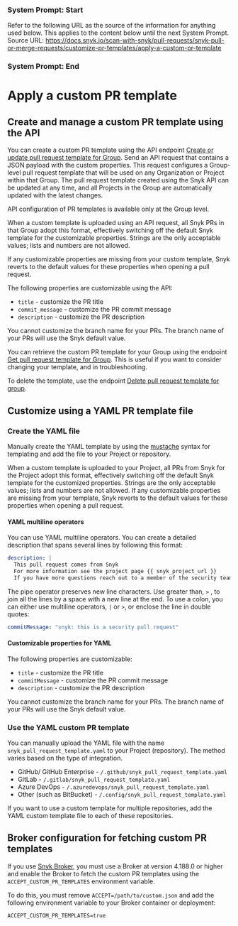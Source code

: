 ### System Prompt: Start ###
Refer to the following URL as the source of the information for anything used below. This applies to the content below until the next System Prompt.
Source URL: https://docs.snyk.io/scan-with-snyk/pull-requests/snyk-pull-or-merge-requests/customize-pr-templates/apply-a-custom-pr-template
### System Prompt: End ###

# Apply a custom PR template

## Create and manage a custom PR template using the API

You can create a custom PR template using the API endpoint [Create or update pull request template for Group](../../../../snyk-api/reference/pull-request-templates.md#post-groups-group_id-settings-pull_request_template). Send an API request that contains a JSON payload with the custom properties. This request configures a Group-level pull request template that will be used on any Organization or Project within that Group. The pull request template created using the Snyk API can be updated at any time, and all Projects in the Group are automatically updated with the latest changes.

API configuration of PR templates is available only at the Group level.

When a custom template is uploaded using an API request, all Snyk PRs in that Group adopt this format, effectively switching off the default Snyk template for the customizable properties. Strings are the only acceptable values; lists and numbers are not allowed.

If any customizable properties are missing from your custom template, Snyk reverts to the default values for these properties when opening a pull request.&#x20;

The following properties are customizable using the API:

* `title` - customize the PR title
* `commit_message` - customize the PR commit message
* `description` - customize the PR description&#x20;

You cannot customize the branch name for your PRs. The branch name of your PRs will use the Snyk default value.&#x20;

You can retrieve the custom PR template for your Group using the endpoint [Get pull request template for Group](https://apidocs.snyk.io/?#get-/groups/-group_id-/settings/pull_request_template). This is useful if you want to consider changing your template, and in troubleshooting.

To delete the template, use the endpoint [Delete pull request template for group](../../../../snyk-api/reference/pull-request-templates.md#delete-groups-group_id-settings-pull_request_template).

## Customize using a YAML PR template file

### Create the YAML file

Manually create the YAML template by using the [mustache](https://mustache.github.io) syntax for templating and add the file to your Project or repository.

When a custom template is uploaded to your Project, all PRs from Snyk for the Project adopt this format, effectively switching off the default Snyk template for the customized properties. Strings are the only acceptable values; lists and numbers are not allowed. If any customizable properties are missing from your template, Snyk reverts to the default values for these properties when opening a pull request.&#x20;

#### YAML multiline operators

You can use YAML multiline operators. You can create a detailed description that spans several lines by following this format:&#x20;

```yaml
description: |
  This pull request comes from Snyk
  For more information see the project page {{ snyk_project_url }}
  If you have more questions reach out to a member of the security team

```

The pipe operator preserves new line characters. Use greater than, `>` , to join all the lines by a space with a new line at the end. To use a colon, you can either use multiline operators, `|` or `>`, or enclose the line in double quotes:

```yaml
commitMessage: "snyk: this is a security pull request"
```

#### Customizable properties for YAML

The following properties are customizable:

* `title` - customize the PR title
* `commitMessage` - customize the PR commit message
* `description` - customize the PR description&#x20;

You cannot customize the branch name for your PRs. The branch name of your PRs will use the Snyk default value.&#x20;

### Use the YAML custom PR template

You can manually upload the YAML file with the name `snyk_pull_request_template.yaml` to your Project (repository). The method varies based on the type of integration.

* GitHub/ GitHub Enterprise - `/.github/snyk_pull_request_template.yaml`
* GitLab - `/.gitlab/snyk_pull_request_template.yaml`
* Azure DevOps - `/.azuredevops/snyk_pull_request_template.yaml`
* Other (such as BitBucket) - `/.config/snyk_pull_request_template.yaml`

If you want to use a custom template for multiple repositories, add the YAML custom template file to each of these repositories.

## Broker configuration for fetching custom PR templates

If you use [Snyk Broker](../../../../enterprise-setup/snyk-broker/), you must use a Broker at version 4.188.0 or higher and enable the Broker to fetch the custom PR templates using the `ACCEPT_CUSTOM_PR_TEMPLATES` environment variable.

To do this, you must remove `ACCEPT=/path/to/custom.json` and add the following environment variable to your Broker container or deployment:

```
ACCEPT_CUSTOM_PR_TEMPLATES=true
```
